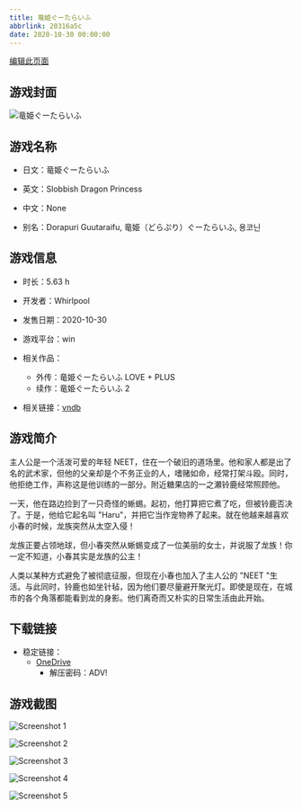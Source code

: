 ```yaml
---
title: 竜姫ぐーたらいふ
abbrlink: 20316a5c
date: 2020-10-30 00:00:00
---
```

[编辑此页面](https://github.com/ACG-3/ADV3-source/blob/main/source/_posts/games/%E7%AB%9C%E5%A7%AB%E3%81%90%E3%83%BC%E3%81%9F%E3%82%89%E3%81%84%E3%81%B5%202.md)

## 游戏封面

![竜姫ぐーたらいふ](https://pan.timero.xyz/d/onedrive/img_lib_001/%E7%AB%9C%E5%A7%AB%E3%81%90%E3%83%BC%E3%81%9F%E3%82%89%E3%81%84%E3%81%B5%202_cover.avif)


## 游戏名称

- 日文：竜姫ぐーたらいふ
- 英文：Slobbish Dragon Princess
- 中文：None

- 别名：Dorapuri Guutaraifu, 竜姫（どらぷり）ぐーたらいふ, 용코닌


## 游戏信息

- 时长：5.63 h
- 开发者：Whirlpool
- 发售日期：2020-10-30
- 游戏平台：win
- 相关作品：
   - 外传：竜姫ぐーたらいふ LOVE + PLUS
   - 续作：竜姫ぐーたらいふ 2

- 相关链接：[vndb](https://vndb.org/v28634)


## 游戏简介

主人公是一个活泼可爱的年轻 NEET，住在一个破旧的道场里。他和家人都是出了名的武术家，但他的父亲却是个不务正业的人，嗜赌如命，经常打架斗殴。同时，他拒绝工作，声称这是他训练的一部分。附近糖果店的一之瀬铃鹿经常照顾他。

一天，他在路边捡到了一只奇怪的蜥蜴。起初，他打算把它煮了吃，但被铃鹿否决了。于是，他给它起名叫 "Haru"，并把它当作宠物养了起来。就在他越来越喜欢小春的时候，龙族突然从太空入侵！

龙族正要占领地球，但小春突然从蜥蜴变成了一位美丽的女士，并说服了龙族！你一定不知道，小春其实是龙族的公主！

人类以某种方式避免了被彻底征服，但现在小春也加入了主人公的 "NEET "生活。与此同时，铃鹿也如坐针毡，因为他们要尽量避开聚光灯。即使是现在，在城市的各个角落都能看到龙的身影。他们离奇而又朴实的日常生活由此开始。




## 下载链接

- 稳定链接：
    - [OneDrive](https://pan.timero.xyz/onedrive/adv_lib_001/%E7%AB%9C%E5%A7%AB%E3%81%90%E3%83%BC%E3%81%9F%E3%82%89%E3%81%84%E3%81%B5%202)
        - 解压密码：ADV!



## 游戏截图


![Screenshot 1](https://pan.timero.xyz/d/onedrive/img_lib_001/%E7%AB%9C%E5%A7%AB%E3%81%90%E3%83%BC%E3%81%9F%E3%82%89%E3%81%84%E3%81%B5%202_Screenshot_1.avif)

![Screenshot 2](https://pan.timero.xyz/d/onedrive/img_lib_001/%E7%AB%9C%E5%A7%AB%E3%81%90%E3%83%BC%E3%81%9F%E3%82%89%E3%81%84%E3%81%B5%202_Screenshot_2.avif)

![Screenshot 3](https://pan.timero.xyz/d/onedrive/img_lib_001/%E7%AB%9C%E5%A7%AB%E3%81%90%E3%83%BC%E3%81%9F%E3%82%89%E3%81%84%E3%81%B5%202_Screenshot_3.avif)

![Screenshot 4](https://pan.timero.xyz/d/onedrive/img_lib_001/%E7%AB%9C%E5%A7%AB%E3%81%90%E3%83%BC%E3%81%9F%E3%82%89%E3%81%84%E3%81%B5%202_Screenshot_4.avif)

![Screenshot 5](https://pan.timero.xyz/d/onedrive/img_lib_001/%E7%AB%9C%E5%A7%AB%E3%81%90%E3%83%BC%E3%81%9F%E3%82%89%E3%81%84%E3%81%B5%202_Screenshot_5.avif)

